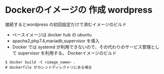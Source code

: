 # Dockerのイメージの 作成 wordpress
接続するとwordpress の初回設定だけで済むイメージのビルド
- ベースイメージは docker hub の ubuntu
- apache2,php7.4,mariadb,supervisor を導入
- Docker では systemd が利用できないので、その代わりのサービス管理として supervisor を利用する。
Dockerイメージのビルド
```
$ docker build -t <image_name> .
# dockerfile がカレントディレクトリにある場合
```


